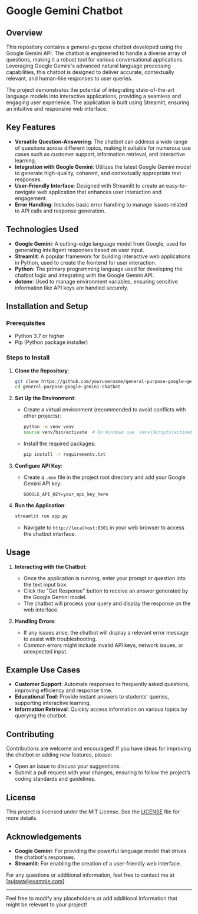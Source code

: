 #  Google Gemini Chatbot

## Overview

This repository contains a general-purpose chatbot developed using the Google Gemini API. The chatbot is engineered to handle a diverse array of questions, making it a robust tool for various conversational applications. Leveraging Google Gemini's advanced natural language processing capabilities, this chatbot is designed to deliver accurate, contextually relevant, and human-like responses to user queries.

The project demonstrates the potential of integrating state-of-the-art language models into interactive applications, providing a seamless and engaging user experience. The application is built using Streamlit, ensuring an intuitive and responsive web interface.

## Key Features

- **Versatile Question-Answering**: The chatbot can address a wide range of questions across different topics, making it suitable for numerous use cases such as customer support, information retrieval, and interactive learning.
- **Integration with Google Gemini**: Utilizes the latest Google Gemini model to generate high-quality, coherent, and contextually appropriate text responses.
- **User-Friendly Interface**: Designed with Streamlit to create an easy-to-navigate web application that enhances user interaction and engagement.
- **Error Handling**: Includes basic error handling to manage issues related to API calls and response generation.

## Technologies Used

- **Google Gemini**: A cutting-edge language model from Google, used for generating intelligent responses based on user input.
- **Streamlit**: A popular framework for building interactive web applications in Python, used to create the frontend for user interaction.
- **Python**: The primary programming language used for developing the chatbot logic and integrating with the Google Gemini API.
- **dotenv**: Used to manage environment variables, ensuring sensitive information like API keys are handled securely.

## Installation and Setup

### Prerequisites

- Python 3.7 or higher
- Pip (Python package installer)

### Steps to Install

1. **Clone the Repository**:
    ```bash
    git clone https://github.com/yourusername/general-purpose-google-gemini-chatbot.git
    cd general-purpose-google-gemini-chatbot
    ```

2. **Set Up the Environment**:
    - Create a virtual environment (recommended to avoid conflicts with other projects):
      ```bash
      python -m venv venv
      source venv/bin/activate  # On Windows use `venv\Scripts\activate`
      ```
    - Install the required packages:
      ```bash
      pip install -r requirements.txt
      ```

3. **Configure API Key**:
    - Create a `.env` file in the project root directory and add your Google Gemini API key:
      ```plaintext
      GOOGLE_API_KEY=your_api_key_here
      ```

4. **Run the Application**:
    ```bash
    streamlit run app.py
    ```

    - Navigate to `http://localhost:8501` in your web browser to access the chatbot interface.

## Usage

1. **Interacting with the Chatbot**:
    - Once the application is running, enter your prompt or question into the text input box.
    - Click the "Get Response" button to receive an answer generated by the Google Gemini model.
    - The chatbot will process your query and display the response on the web interface.

2. **Handling Errors**:
    - If any issues arise, the chatbot will display a relevant error message to assist with troubleshooting.
    - Common errors might include invalid API keys, network issues, or unexpected input.

## Example Use Cases

- **Customer Support**: Automate responses to frequently asked questions, improving efficiency and response time.
- **Educational Tool**: Provide instant answers to students' queries, supporting interactive learning.
- **Information Retrieval**: Quickly access information on various topics by querying the chatbot.

## Contributing

Contributions are welcome and encouraged! If you have ideas for improving the chatbot or adding new features, please:

- Open an issue to discuss your suggestions.
- Submit a pull request with your changes, ensuring to follow the project’s coding standards and guidelines.

## License

This project is licensed under the MIT License. See the [LICENSE](LICENSE) file for more details.

## Acknowledgements

- **Google Gemini**: For providing the powerful language model that drives the chatbot's responses.
- **Streamlit**: For enabling the creation of a user-friendly web interface.

For any questions or additional information, feel free to contact me at [sujswa@example.com].

---

Feel free to modify any placeholders or add additional information that might be relevant to your project!
